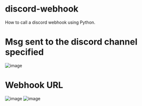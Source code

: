 # discord-webhook

How to call a discord webhook using Python.

# Msg sent to the discord channel specified

![image](https://github.com/user-attachments/assets/e1589a4e-a482-4ecb-9db5-10051d1081f1)

# Webhook URL 

![image](https://github.com/user-attachments/assets/2269b5e1-c0ab-4355-a824-0309444294c8)
![image](https://github.com/user-attachments/assets/14f63a25-2030-4e17-afe1-0b7f095f6aca)


